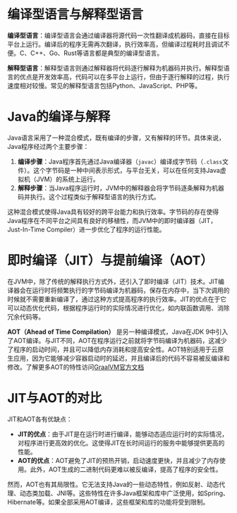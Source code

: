 # 编译型语言与解释型语言

**编译型语言**：编译型语言会通过编译器将源代码一次性翻译成机器码，直接在目标平台上运行。编译后的程序无需再次翻译，执行效率高，但编译过程耗时且调试不便。C、C++、Go、Rust等语言都是典型的编译型语言。

**解释型语言**：解释型语言则通过解释器将代码逐行解释为机器码并执行。解释型语言的优点是开发效率高，代码可以在多平台上运行，但由于逐行解释的过程，执行速度相对较慢。常见的解释型语言包括Python、JavaScript、PHP等。

# Java的编译与解释

Java语言采用了一种混合模式，既有编译的步骤，又有解释的环节。具体来说，Java程序经过两个主要步骤：

1. **编译步骤**：Java程序首先通过Java编译器（`javac`）编译成字节码（`.class`文件）。这个字节码是一种中间表示形式，与平台无关，可以在任何支持Java虚拟机（JVM）的系统上运行。
2. **解释步骤**：当Java程序运行时，JVM中的解释器会将字节码逐条解释为机器码并执行。这个过程类似于解释型语言的执行方式。

这种混合模式使得Java具有较好的跨平台能力和执行效率。字节码的存在使得Java程序在不同平台之间具有良好的移植性，而JVM中的即时编译器（JIT，Just-In-Time Compiler）进一步优化了程序的运行性能。

# 即时编译（JIT）与提前编译（AOT）

在JVM中，除了传统的解释执行方式外，还引入了即时编译（JIT）技术。JIT编译器会在运行时将频繁执行的字节码编译为机器码，保存在内存中，当下次调用的时候就不需要重新编译了，通过这种方式提高程序的执行效率。JIT的优点在于它可以动态优化代码，根据程序运行时的实际情况进行优化，如内联函数调用、消除冗余代码等。

**AOT（Ahead of Time Compilation）** 是另一种编译模式，Java在JDK 9中引入了AOT编译。与JIT不同，AOT在程序运行之前就将字节码编译为机器码，这减少了程序的启动时间，并且可以降低内存消耗和提高安全性。AOT特别适用于云原生应用，因为它能够减少容器启动时的延迟，并且编译后的代码不容易被反编译和修改。了解更多AOT的特性访问[GraalVM官方文档](https://www.oracle.com/hk/java/graalvm/what-is-graalvm/)

# JIT与AOT的对比

JIT和AOT各有优缺点：

- **JIT的优点**：由于JIT是在运行时进行编译，能够动态适应运行时的实际情况，对程序进行更高效的优化。这使得JIT在长时间运行的服务中能够提供更高的性能。
- **AOT的优点**：AOT避免了JIT的预热开销，启动速度更快，并且减少了内存使用。此外，AOT生成的二进制代码更难以被反编译，提高了程序的安全性。

然而，AOT也有其局限性。它无法支持Java的一些动态特性，例如反射、动态代理、动态类加载、JNI等。这些特性在许多Java框架和库中广泛使用，如Spring、Hibernate等。如果全部采用AOT编译，这些框架和库的功能将受到限制。
